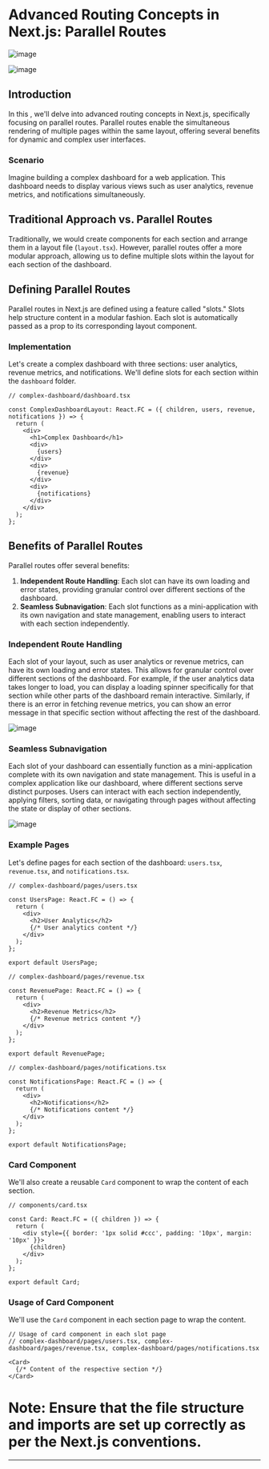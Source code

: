 # Advanced Routing Concepts in Next.js: Parallel Routes

![image](https://github.com/Akmeena4u/Web-Development-Bootcamp/assets/93425334/e8ea2586-299b-44f4-9817-2b4f771b21e3)

![image](https://github.com/Akmeena4u/Web-Development-Bootcamp/assets/93425334/868a9b73-159c-4d18-9c40-b6e0fb5561f6)




## Introduction
In this , we'll delve into advanced routing concepts in Next.js, specifically focusing on parallel routes. Parallel routes enable the simultaneous rendering of multiple pages within the same layout, offering several benefits for dynamic and complex user interfaces.

### Scenario
Imagine building a complex dashboard for a web application. This dashboard needs to display various views such as user analytics, revenue metrics, and notifications simultaneously.

## Traditional Approach vs. Parallel Routes
Traditionally, we would create components for each section and arrange them in a layout file (`layout.tsx`). However, parallel routes offer a more modular approach, allowing us to define multiple slots within the layout for each section of the dashboard.

## Defining Parallel Routes
Parallel routes in Next.js are defined using a feature called "slots." Slots help structure content in a modular fashion. Each slot is automatically passed as a prop to its corresponding layout component.

### Implementation
Let's create a complex dashboard with three sections: user analytics, revenue metrics, and notifications. We'll define slots for each section within the `dashboard` folder.

```tsx
// complex-dashboard/dashboard.tsx

const ComplexDashboardLayout: React.FC = ({ children, users, revenue, notifications }) => {
  return (
    <div>
      <h1>Complex Dashboard</h1>
      <div>
        {users}
      </div>
      <div>
        {revenue}
      </div>
      <div>
        {notifications}
      </div>
    </div>
  );
};
```

## Benefits of Parallel Routes
Parallel routes offer several benefits:
1. **Independent Route Handling**: Each slot can have its own loading and error states, providing granular control over different sections of the dashboard.
2. **Seamless Subnavigation**: Each slot functions as a mini-application with its own navigation and state management, enabling users to interact with each section independently.

### Independent Route Handling
Each slot of your layout, such as user analytics or revenue metrics, can have its own loading and error states. This allows for granular control over different sections of the dashboard. For example, if the user analytics data takes longer to load, you can display a loading spinner specifically for that section while other parts of the dashboard remain interactive. Similarly, if there is an error in fetching revenue metrics, you can show an error message in that specific section without affecting the rest of the dashboard.

![image](https://github.com/Akmeena4u/Web-Development-Bootcamp/assets/93425334/5c2a654b-835d-4b01-ac0d-a74009e5049b)

### Seamless Subnavigation
Each slot of your dashboard can essentially function as a mini-application complete with its own navigation and state management. This is useful in a complex application like our dashboard, where different sections serve distinct purposes. Users can interact with each section independently, applying filters, sorting data, or navigating through pages without affecting the state or display of other sections.

![image](https://github.com/Akmeena4u/Web-Development-Bootcamp/assets/93425334/3c140c6a-b93c-4a51-bbe8-4ee70180bd2c)

### Example Pages
Let's define pages for each section of the dashboard: `users.tsx`, `revenue.tsx`, and `notifications.tsx`.

```tsx
// complex-dashboard/pages/users.tsx

const UsersPage: React.FC = () => {
  return (
    <div>
      <h2>User Analytics</h2>
      {/* User analytics content */}
    </div>
  );
};

export default UsersPage;
```

```tsx
// complex-dashboard/pages/revenue.tsx

const RevenuePage: React.FC = () => {
  return (
    <div>
      <h2>Revenue Metrics</h2>
      {/* Revenue metrics content */}
    </div>
  );
};

export default RevenuePage;
```

```tsx
// complex-dashboard/pages/notifications.tsx

const NotificationsPage: React.FC = () => {
  return (
    <div>
      <h2>Notifications</h2>
      {/* Notifications content */}
    </div>
  );
};

export default NotificationsPage;
```

### Card Component
We'll also create a reusable `Card` component to wrap the content of each section.

```tsx
// components/card.tsx

const Card: React.FC = ({ children }) => {
  return (
    <div style={{ border: '1px solid #ccc', padding: '10px', margin: '10px' }}>
      {children}
    </div>
  );
};

export default Card;
```

### Usage of Card Component
We'll use the `Card` component in each section page to wrap the content.

```tsx
// Usage of card component in each slot page
// complex-dashboard/pages/users.tsx, complex-dashboard/pages/revenue.tsx, complex-dashboard/pages/notifications.tsx

<Card>
  {/* Content of the respective section */}
</Card>
```



# Note: Ensure that the file structure and imports are set up correctly as per the Next.js conventions.



---




